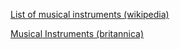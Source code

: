 [List of musical instruments (wikipedia)](https://en.wikipedia.org/wiki/List_of_musical_instruments)

[Musical Instruments (britannica)](https://www.britannica.com/browse/Musical-Instruments)
